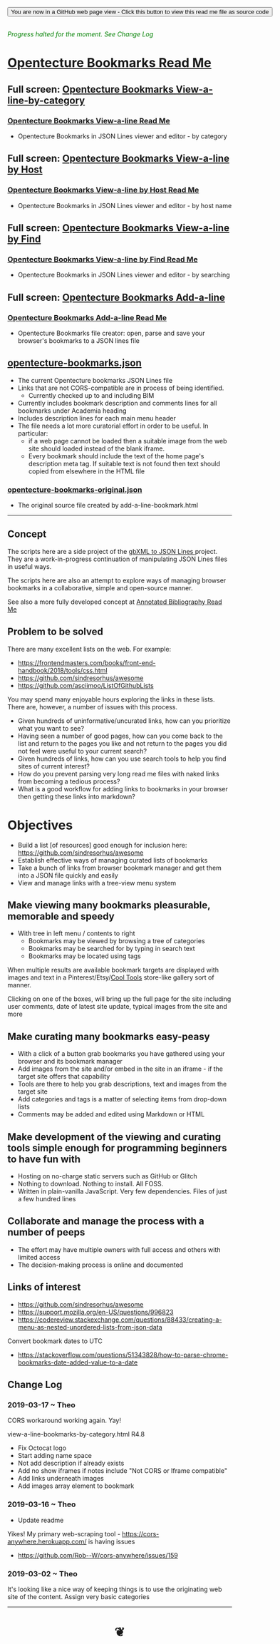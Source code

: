 
<span style=display:none; >[You are now in a GitHub source code view - click this link to view Read Me file as a web page]( https://opentecture.github.io/mindmapping/#sandbox/opentecture-bookmarks/README.md "View file as a web page." ) </span>

<div><input type=button class = "btn btn-secondary btn-sm" onclick=window.location.href="https://github.com/opentecture/mindmapping/tree/master/sandbox/"
value="You are now in a GitHub web page view - Click this button to view this read me file as source code" ></div>

<br>

<i style=color:green >Progress halted for the moment. See Change Log</i>

# [Opentecture Bookmarks Read Me]( #sandbox/opentecture-bookmarks/README.md )


## Full screen: [Opentecture Bookmarks View-a-line-by-category]( https://opentecture.github.io/mindmapping/sandbox/opentecture-bookmarks/view-a-line-bookmarks-by-category/index.html )

### [Opentecture Bookmarks View-a-line Read Me]( https://opentecture.github.io/mindmapping/#sandbox/opentecture-bookmarks/view-a-line-bookmarks-by-category/README.md )

* Opentecture Bookmarks in JSON Lines viewer and editor - by category


## Full screen: [Opentecture Bookmarks View-a-line by Host]( https://opentecture.github.io/mindmapping/sandbox/opentecture-bookmarks/view-a-line-bookmarks-by-host/index.html )

### [Opentecture Bookmarks View-a-line by Host Read Me]( https://opentecture.github.io/mindmapping/#sandbox/opentecture-bookmarks/view-a-line-bookmarks-by-host/README.md )

* Opentecture Bookmarks in JSON Lines viewer and editor - by host name


## Full screen: [Opentecture Bookmarks View-a-line by Find]( https://opentecture.github.io/mindmapping/sandbox/opentecture-bookmarks/view-a-line-bookmarks-by-find/index.html )

### [Opentecture Bookmarks View-a-line by Find Read Me]( https://opentecture.github.io/mindmapping/#sandbox/opentecture-bookmarks/view-a-line-bookmarks-by-find/README.md )

* Opentecture Bookmarks in JSON Lines viewer and editor - by searching



## Full screen: [Opentecture Bookmarks Add-a-line]( https://opentecture.github.io/mindmapping/sandbox/opentecture-bookmarks/add-a-line-bookmarks/index.html )

### [Opentecture Bookmarks Add-a-line Read Me]( https://opentecture.github.io/mindmapping/#sandbox/opentecture-bookmarks/add-a-line-bookmarks/README.md )

* Opentecture Bookmarks file creator: open, parse and save your browser's bookmarks to a JSON lines file


## [opentecture-bookmarks.json]( opentecture-bookmarks.json )

* The current Opentecture bookmarks JSON Lines file
* Links that are not CORS-compatible are in process of being identified.
	* Currently checked up to and including BIM
* Currently includes bookmark description and comments lines for all bookmarks under Academia heading
* Includes description lines for each main menu header
* The file needs a lot more curatorial effort in order to be useful. In particular:
	* if a web page cannot be loaded then a suitable image from the web site should loaded instead of the blank iframe.
	* Every bookmark should include the text of the home page's description meta tag. If suitable text is not found then text should copied from elsewhere in the HTML file

### [opentecture-bookmarks-original.json]( opentecture-bookmarks-original.json )

* The original source file created by add-a-line-bookmark.html

***

## Concept

The scripts here are a side project of the <a href="https://www.ladybug.tools/spider/#sandbox/gbxml-to-json-lines/" target="_blank">gbXML to JSON Lines </a> project. They are a work-in-progress continuation of manipulating JSON Lines files in useful ways.

The scripts here are also an attempt to explore ways of managing browser bookmarks in a collaborative, simple and open-source manner.

See also a more fully developed concept at [Annotated Bibliography Read Me]( https://opentecture.github.io/mindmapping/#sandbox/annotated-bibliography/README.md )

## Problem to be solved


There are many excellent lists on the web. For example:

* https://frontendmasters.com/books/front-end-handbook/2018/tools/css.html
* https://github.com/sindresorhus/awesome
* https://github.com/asciimoo/ListOfGithubLists

You may spend many enjoyable hours exploring the links in these lists.  There are, however, a number of issues with this process.

* Given hundreds of uninformative/uncurated links, how can you prioritize what you want to see?
* Having seen a number of good pages, how can you come back to the list and return to the pages you like and not return to the pages you did not feel were useful to your current search?
* Given hundreds of links, how can you use search tools to help you find sites of current interest?
* How do you prevent parsing very long read me files with naked links from becoming a tedious process?
* What is a good workflow for adding links to bookmarks in your browser then getting these links into markdown?

# Objectives

* Build a list [of resources] good enough for inclusion here: https://github.com/sindresorhus/awesome
* Establish effective ways of managing curated lists of bookmarks
* Take a bunch of links from browser bookmark manager and get them into a JSON file quickly and easily
* View and manage links with a tree-view menu system


## Make viewing many bookmarks pleasurable, memorable and speedy

* With tree in left menu / contents to right
	* Bookmarks may be viewed by browsing a tree of categories
	* Bookmarks may be searched for by typing in search text
	* Bookmarks may be located using tags

When multiple results are available bookmark targets are displayed with images and text in a Pinterest/Etsy/[Cool Tools]( https://kk.org/cooltools/tag/editors-favorites/ ) store-like gallery sort of manner.

Clicking on one of the boxes, will bring up the full page for the site including user comments, date of latest site update, typical images from the site and more


## Make curating many bookmarks easy-peasy

* With a click of a button grab bookmarks you have gathered using your browser and its bookmark manager
* Add images from the site and/or embed in the site in an iframe - if the target site offers that capability
* Tools are there to help you grab descriptions, text and images from the target site
* Add categories and tags is a matter of selecting items from drop-down lists
* Comments may be added and edited using Markdown or HTML


## Make development of the viewing and curating tools simple enough for programming beginners to have fun with

* Hosting on no-charge static servers such as GitHub or Glitch
* Nothing to download. Nothing to install. All FOSS.
* Written in plain-vanilla JavaScript. Very few dependencies. Files of just a few hundred lines


## Collaborate and manage the process with a number of peeps

* The effort may have multiple owners with full access and others with limited access
* The decision-making process is online and documented


## Links of interest

* https://github.com/sindresorhus/awesome
* https://support.mozilla.org/en-US/questions/996823
* https://codereview.stackexchange.com/questions/88433/creating-a-menu-as-nested-unordered-lists-from-json-data

Convert bookmark dates to UTC

* https://stackoverflow.com/questions/51343828/how-to-parse-chrome-bookmarks-date-added-value-to-a-date

## Change Log


### 2019-03-17 ~ Theo

CORS workaround working again. Yay!

view-a-line-bookmarks-by-category.html R4.8

* Fix Octocat logo
* Start adding name space
* Not add description if already exists
* Add no show iframes if notes include "Not CORS or Iframe compatible"
* Add links underneath images
* Add images array element to bookmark

### 2019-03-16 ~ Theo

* Update readme

Yikes! My primary web-scraping tool - https://cors-anywhere.herokuapp.com/ is having issues

* https://github.com/Rob--W/cors-anywhere/issues/159




### 2019-03-02 ~ Theo

It's looking like a nice way of keeping things is to use the originating web site of the content. Assign very basic categories

<!--

List I made to the time to try to help me build up categories. Probably not very useful

* academia > mit
* organization > AIA
* people > designer > lommee
* publication > aecbytes


* academia > carnagie mellon > software > alice
* academia > stanford > software > thingpedia
* academia > stanford > software > almond
* institutewithoutboundaries.ca/

* consultant > aetypic > aec
* consultant > n-e-r-v-o-u-s.com
* you3dit.com


* organization > acadia > aec
* organization > aia
* organization > aia > publication > architectmagazine.com
* organization > buildingsmart.org
* organization > freecodecamp.org
* ibiblio.org
* organization > openstructures
* organization > p2pfoundation
* rsd7.org
* organization > sensorica.co
* wikibooks.org
* wikipedia.org
* z33.be



* person > Suleiman Alhadidi > designer/ aec
* person > Sara Hendren > publication > abler
* Mario Gutman > http://www.whitefeet.com/
* person > Mitchell Joachim > Terreform / archinode
* person > Sam Marts > publication > www.architectsmart.com
* person > Andrew Alexander Price > developer
* james halliday > https://substack.net/
* Guillermo Webster > http://omrelli.ug/



* portal > archive.org >


* publication > aecbytes > aec
* publication > archdaily > aec
* citylab.com
* publication > issuu.com
* lifehacker.com
* publication > makezine.com
* publication > medium.com
* publication > nytimes,com
* publication > slashdot
* techsupportalert.com
* telegraph.co.uk
* ted.com
* publication > wired.com


* vendor > product > avavadwellings > construction > dewllings
* vendor > product > blokable > construction > design and build
* vendor > product > bluhomes > construction > design and build
* vendor > product > bonestructure.ca > construction > design and build
* intellistructures.com
* vendor > product > wikihouse.cc
* vendor > product >wikiwand.com
* vendor > product > wikkelhouse.com
* metsawood.com


* vendor > service > archilogic
* vendor > service > archilogic > service > 3d.io
* vendor > service > artstation > service > portfolio
* vendor > service > autodesk > software > Revit
* vendor > service > beetle blocks > service > 3d design
* vendor > service > bimserver
* vendor > service > bimstorm
* vendor > service > bimwiki

* vendor > service > leanstack >
* vendor > service > mecabricks.com
* vendor > service > sketchup > service > 3dwarehouse
* tekla.com
* vendor > service > twitter.com

-->


***


# <center title="hello!" ><a href=javascript:window.scrollTo(0,0); style=text-decoration:none; > ❦ </a></center>
